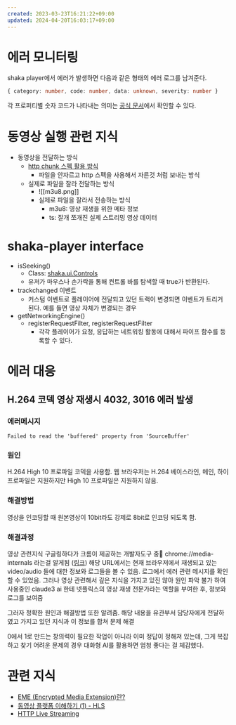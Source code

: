 ```yaml
---
created: 2023-03-23T16:21:22+09:00
updated: 2024-04-20T16:03:17+09:00
---
```


# 에러 모니터링
shaka player에서 에러가 발생하면 다음과 같은 형태의 에러 로그를 남겨준다.
```typescript
{ category: number, code: number, data: unknown, severity: number }
```

각 프로퍼티별 숫자 코드가 나타내는 의미는 [공식 문서](https://shaka-player-demo.appspot.com/docs/api/shaka.util.Error.html#.Code)에서 확인할 수 있다.

# 동영상 실행 관련 지식
- 동영상을 전달하는 방식
	- [http chunk 스펙 활용 방식](https://developer.mozilla.org/en-US/docs/Web/HTTP/Headers/Transfer-Encoding)
		- 파일을 안자르고 http 스펙을 사용해서 자른것 처럼 보내는 방식
	- 실제로 파일을 잘라 전달하는 방식
		- ![[m3u8.png]]
		- 실제로 파일을 잘라서 전송하는 방식
			- m3u8: 영상 재생을 위한 메타 정보
			- ts: 잘개 쪼개진 실제 스트리밍 영상 데이터

# shaka-player interface
- isSeeking()
	- Class: [shaka.ui.Controls](https://shaka-player-demo.appspot.com/docs/api/shaka.ui.Controls.html) 
	- 유저가 마우스나 손가락을 통해 컨트롤 바를 탐색할 때 true가 반환된다.
- trackchanged 이벤트
	- 커스텀 이벤트로 플레이어에 전달되고 있던 트랙이 변경되면 이벤트가 트리거된다. 예를 들면 영상 자체가 변경되는 경우
- getNetworkingEngine()
	- registerRequestFilter, registerRequestFilter
		- 각각 플레이어가 요청, 응답하는 네트워킹 활동에 대해서 파이프 함수를 등록할 수 있다.

# 에러 대응

## H.264 코덱 영상 재생시 4032, 3016 에러 발생
### 에러메시지
`Failed to read the 'buffered' property from 'SourceBuffer'`

### 원인
H.264 High 10 프로파일 코덱을 사용함.
웹 브라우저는 H.264 베이스라인, 메인, 하이 프로파일은 지원하지만 High 10 프로파일은 지원하지 않음.

### 해결방법
영상을 인코딩할 때 원본영상이 10bit라도 강제로 8bit로 인코딩 되도록 함.

### 해결과정
영상 관련지식 구글링하다가 크롬이 제공하는 개발자도구 중 chrome://media-internals 라는걸 알게됨 ([링크](https://www.chromium.org/audio-video/media-internals/))
해당 URL에서는 현재 브라우저에서 재생되고 있는 video/audio 들에 대한 정보와 로그들을 볼 수 있음. 로그에서 에러 관련 메시지를 확인할 수 있었음. 그러나 영상 관련해서 깊은 지식을 가지고 있진 않아 원인 파악 불가
하여 사용중인 claude3 ai 한테 넷플릭스의 영상 재생 전문가라는 역할을 부여한 후, 정보와 로그를 보여줌

그러자 정확한 원인과 해결방법 또한 알려줌. 해당 내용을 유관부서 담당자에게 전달하였고 가지고 있던 지식과 이 정보를 합쳐 문제 해결

0에서 1로 만드는 창의력이 필요한 작업이 아니라 이미 정답이 정해져 있는데, 그게 복잡하고 찾기 어려운 문제의 경우 대화형 AI를 활용하면 엄청 좋다는 걸 체감했다.


# 관련 지식
- [EME (Encrypted Media Extension)란?](https://github.com/LeeJaeBin/About-EME)
- [동영상 플랫폼 이해하기 (1) - HLS](https://americanopeople.tistory.com/336)
- [HTTP Live Streaming](https://d2.naver.com/helloworld/7122)